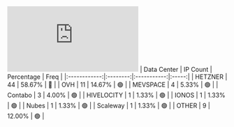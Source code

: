 ![Diagramm](https://github.com/obajay/StateSync-snapshots/blob/main/Projects/Nois/1/README.md)
| Data Center | IP Count | Percentage | Freq |
|:------------:|:--------:|:-----------:|:-----:|
| HETZNER | 44 | 58.67% | 🔴 |
| OVH | 11 | 14.67% | 🟢 |
| MEVSPACE | 4 | 5.33% | 🟢 |
| Contabo | 3 | 4.00% | 🟢 |
| HIVELOCITY | 1 | 1.33% | 🟢 |
| IONOS | 1 | 1.33% | 🟢 |
| Nubes | 1 | 1.33% | 🟢 |
| Scaleway | 1 | 1.33% | 🟢 |
| OTHER | 9 | 12.00% | 🟢 |